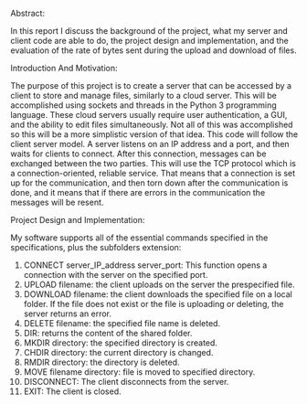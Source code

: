 Abstract:

In this report I discuss the background of the project, what my server and client code are able to
do, the project design and implementation, and the evaluation of the rate of bytes sent during the upload 
and download of files.

Introduction And Motivation:

The purpose of this project is to create a server that can be accessed by a client to store and
manage files, similarly to a cloud server. This will be accomplished using sockets and threads in the
Python 3 programming language. These cloud servers usually require user authentication, a GUI, and the
ability to edit files simultaneously. Not all of this was accomplished so this will be a more simplistic
version of that idea. This code will follow the client server model. A server listens on an IP address and a
port, and then waits for clients to connect. After this connection, messages can be exchanged between the
two parties. This will use the TCP protocol which is a connection-oriented, reliable service. That means
that a connection is set up for the communication, and then torn down after the communication is done,
and it means that if there are errors in the communication the messages will be resent.

Project Design and Implementation:

My software supports all of the essential commands specified in the specifications, plus the
subfolders extension:

1. CONNECT server_IP_address server_port: This function opens a connection with the
server on the specified port.
2. UPLOAD filename: the client uploads on the server the prespecified file.
3. DOWNLOAD filename: the client downloads the specified file on a local folder. If the
file does not exist or the file is uploading or deleting, the server returns an error.
4. DELETE filename: the specified file name is deleted.
5. DIR: returns the content of the shared folder.
6. MKDIR directory: the specified directory is created.
7. CHDIR directory: the current directory is changed.
8. RMDIR directory: the directory is deleted.
9. MOVE filename directory: file is moved to specified directory.
10. DISCONNECT: The client disconnects from the server.
11. EXIT: The client is closed.
